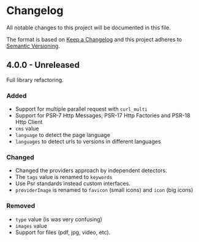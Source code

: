 # Changelog

All notable changes to this project will be documented in this file.

The format is based on [Keep a Changelog](http://keepachangelog.com/)
and this project adheres to [Semantic Versioning](http://semver.org/).

## 4.0.0 - Unreleased
Full library refactoring.

### Added
- Support for multiple parallel request with `curl_multi`
- Support for PSR-7 Http Messages, PSR-17 Http Factories and PSR-18 Http Client
- `cms` value
- `language` to detect the page language
- `languages` to detect urls to versions in different languages

### Changed
- Changed the providers approach by independent detectors.
- The `tags` value is renamed to `keywords`
- Use Psr standards instead custom interfaces.
- `providerImage` is renamed to `favicon` (small icons) and `icon` (big icons)

### Removed
- `type` value (is was very confusing)
- `images` value
- Support for files (pdf, jpg, video, etc).
